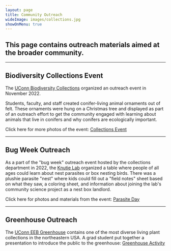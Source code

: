 ```yaml
---
layout: page
title: Community Outreach
wideImage: images/collections.jpg
showOnMenu: true
---
```

## This page contains outreach materials aimed at the broader community.

<hr class="major"/>

## Biodiversity Collections Event

The <a href="biodiversity.uconn.edu" target="_blank">UConn Biodiversity Collections</a> organized an outreach event in November 2022.

Students, faculty, and staff created conifer-living animal ornaments out of felt. These ornaments were hung on a Christmas tree and displayed as part of an outreach effort to get the community engaged with learning about animals that live in conifers and why conifers are ecologically important.

Click here for more photos of the event: <a href="pdf/collections.pdf" target="_blank">Collections Event</a>


<hr class="major"/>

## Bug Week Outreach

As a part of the "bug week" outreach event hosted by the collections department in 2022, the <a href="knutielab.com" target="_blank">Knutie Lab</a> organized a table where people of all ages could learn about nest parasites or box nesting birds. There was a plushie parasite "nest" where kids could fill out a "field notes" sheet based on what they saw, a coloring sheet, and information about joining the lab's community science project as a nest box landlord.

Click here for photos and materials from the event: <a href="pdf/parasite-day.pdf" target="_blank">Parasite Day</a>


<hr class="major"/>

## Greenhouse Outreach

The <a href="twitter.com/EEBGreenhouse" target="_blank">UConn EEB Greenhouse</a> contains one of the most diverse living plant collections in the northeastern USA. A grad student put together a presentation to introduce the public to the greenhouse: <a href="pdf/greenhouse.pdf" target="_blank">Greenhouse Activity</a>

